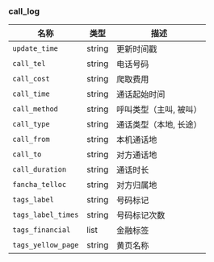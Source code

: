 ### call_log

| 名称 | 类型 | 描述 |
| ---- | --- | --- |
| `update_time` | string | 更新时间戳 |
| `call_tel` | string | 电话号码 |
| `call_cost` | string | 爬取费用 |
| `call_time` | string | 通话起始时间 |
| `call_method` | string | 呼叫类型（主叫, 被叫） |
| `call_type` | string | 通话类型（本地, 长途）  |
| `call_from` | string | 本机通话地 |
| `call_to` | string | 对方通话地 |
| `call_duration` | string | 通话时长 |
| `fancha_telloc` | string | 对方归属地 |
| `tags_label` | string | 号码标记 |
| `tags_label_times` | string | 号码标记次数 |
| `tags_financial` | list | 金融标签 |
| `tags_yellow_page` | string | 黄页名称 |
